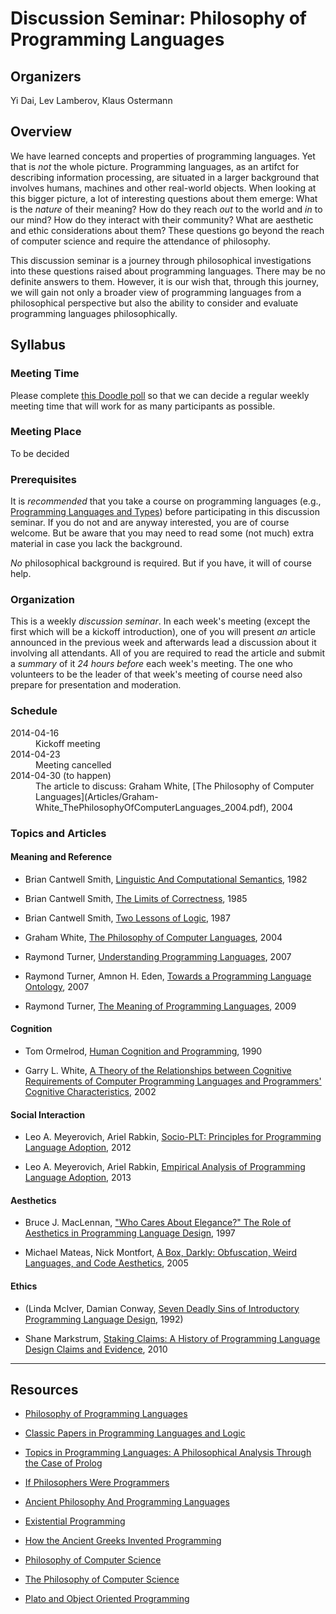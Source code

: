 # Discussion Seminar: Philosophy of Programming Languages

## Organizers

Yi Dai, Lev Lamberov, Klaus Ostermann

## Overview

We have learned concepts and properties of programming languages.  Yet that is
_not_ the whole picture.  Programming languages, as an artifct for describing
information processing, are situated in a larger background that involves
humans, machines and other real-world objects.  When looking at this bigger
picture, a lot of interesting questions about them emerge: What is the
_nature_ of their meaning?  How do they reach _out_ to the world and _in_ to
our mind?  How do they interact with their community?  What are aesthetic and
ethic considerations about them?  These questions go beyond the reach of
computer science and require the attendance of philosophy.

This discussion seminar is a journey through philosophical investigations into
these questions raised about programming languages.  There may be no definite
answers to them.  However, it is our wish that, through this journey, we will
gain not only a broader view of programming languages from a philosophical
perspective but also the ability to consider and evaluate programming
languages philosophically.

## Syllabus

### Meeting Time

Please complete [this Doodle poll](http://doodle.com/skq2bfi3y663as7u) so that
we can decide a regular weekly meeting time that will work for as many
participants as possible.

### Meeting Place

To be decided

### Prerequisites

It is _recommended_ that you take a course on programming languages (e.g.,
[Programming Languages and
Types](http://www.uni-marburg.de/fb12/ps/teaching/ws13/plt)) before
participating in this discussion seminar.  If you do not and are anyway
interested, you are of course welcome.  But be aware that you may need to read
some (not much) extra material in case you lack the background.

_No_ philosophical background is required.  But if you have, it will of course
help.

### Organization

This is a weekly _discussion seminar_.  In each week's meeting (except the
first which will be a kickoff introduction), one of you will present _an_
article announced in the previous week and afterwards lead a discussion about
it involving all attendants.  All of you are required to read the article and
submit a _summary_ of it _24 hours before_ each week's meeting.  The one who
volunteers to be the leader of that week's meeting of course need also prepare
for presentation and moderation.

### Schedule

<dl>
 <dt>2014-04-16</dt>
 <dd>Kickoff meeting</dd>
 <dt>2014-04-23</dt>
 <dd>Meeting cancelled</dd>
 <dt>2014-04-30 (to happen)</dt>
 <dd>The article to discuss: Graham White, [The Philosophy of Computer
     Languages](Articles/Graham-White_ThePhilosophyOfComputerLanguages_2004.pdf),
     2004
 </dd>
</dl>

### Topics and Articles

#### Meaning and Reference

- Brian Cantwell Smith, [Linguistic And Computational
  Semantics](Articles/Brian-Cantwell-Smith_LinguisticAndComputationalSemantics.pdf_1982.pdf?raw=true),
  1982

- Brian Cantwell Smith, [The Limits of
  Correctness](Articles/Brian-Cantwell-Smith_TheLimitsOfCorrectness_1985.pdf),
  1985

- Brian Cantwell Smith, [Two Lessons of
  Logic](Articles/Brian-Cantwell-Smith_TwoLessonsOfLogic_1987.pdf), 1987

- Graham White, [The Philosophy of Computer
  Languages](Articles/Graham-White_ThePhilosophyOfComputerLanguages_2004.pdf),
  2004

- Raymond Turner, [Understanding Programming
  Languages](Articles/Raymond-Turner_UnderstandingProgrammingLanguages_2007.pdf),
  2007

- Raymond Turner, Amnon H. Eden, [Towards a Programming Language
  Ontology](Articles/Raymond-Turner_TowardsAProgrammingLanguageOntology_2007.pdf),
  2007

- Raymond Turner, [The Meaning of Programming
  Languages](Articles/Raymond-Turner_TheMeaningOfProgrammingLanguages_2009.pdf),
  2009

#### Cognition

- Tom Ormelrod, [Human Cognition and
  Programming](https://www.cl.cam.ac.uk/teaching/1011/R201/ppig-book/ch1-4.pdf), 1990

- Garry L. White, [A Theory of the Relationships between Cognitive
  Requirements of Computer Programming Languages and Programmers' Cognitive
  Characteristics](http://citeseerx.ist.psu.edu/viewdoc/download?doi=10.1.1.126.4257&rep=rep1&type=pdf),
  2002

#### Social Interaction

- Leo A. Meyerovich, Ariel Rabkin, [Socio-PLT: Principles for Programming
  Language
  Adoption](http://www.cs.princeton.edu/~asrabkin/papers/onward12.pdf), 2012

- Leo A. Meyerovich, Ariel Rabkin, [Empirical Analysis of Programming Language
  Adoption](http://www.eecs.berkeley.edu/~lmeyerov/projects/socioplt/papers/adoptquant.pdf),
  2013

#### Aesthetics

- Bruce J. MacLennan, ["Who Cares About Elegance?" The Role of Aesthetics in
  Programming Language
  Design](http://citeseerx.ist.psu.edu/viewdoc/download?doi=10.1.1.52.7855&rep=rep1&type=pdf),
  1997

- Michael Mateas, Nick Montfort, [A Box, Darkly: Obfuscation, Weird Languages,
  and Code
  Aesthetics](http://eprints.cscsarchive.org/144/1/10.1.1.94.3707.pdf), 2005

#### Ethics

- (Linda McIver, Damian Conway, [Seven Deadly Sins of Introductory Programming
  Language
  Design](http://www.csse.monash.edu.au/~damian/papers/PDF/SevenDeadlySins.pdf),
  1992)

- Shane Markstrum, [Staking Claims: A History of Programming Language Design
  Claims and
  Evidence](http://ecs.victoria.ac.nz/foswiki/pub/Events/PLATEAU/2010Program/plateau10-markstrum.pdf),
  2010

------

## Resources

- [Philosophy of Programming Languages](http://pcs.essex.ac.uk/pls.html)

- [Classic Papers in Programming Languages and
  Logic](http://www.cs.cmu.edu/~crary/819-f09/)

- [Topics in Programming Languages: A Philosophical Analysis Through the Case
  of
  Prolog](http://www.chartridgebooksoxford.com/index.php/current-titles?id=40)

- [If Philosophers Were
  Programmers](http://developeronline.blogspot.de/2009/04/if-philosophers-were-programmers.html)

- [Ancient Philosophy And Programming
  Languages](http://www.perlmonks.org/?node_id=349593)

- [Existential Programming](http://www.existentialprogramming.com/)

- [How the Ancient Greeks Invented
  Programming](http://www.infoq.com/presentations/Philosophy-Programming)

- [Philosophy of Computer Science](http://pcs.essex.ac.uk/index.html)

- [The Philosophy of Computer
  Science](http://plato.stanford.edu/entries/computer-science/)

- [Plato and Object Oriented Programming](http://www.richardfarrar.com/plato-and-object-oriented-programming/)

